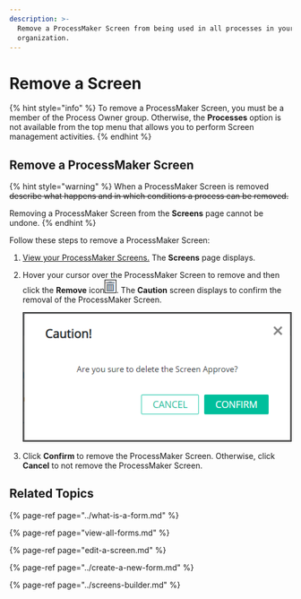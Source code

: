 ```yaml
---
description: >-
  Remove a ProcessMaker Screen from being used in all processes in your
  organization.
---
```


# Remove a Screen

{% hint style="info" %}
To remove a ProcessMaker Screen, you must be a member of the Process Owner group. Otherwise, the **Processes** option is not available from the top menu that allows you to perform Screen management activities.
{% endhint %}

## Remove a ProcessMaker Screen

{% hint style="warning" %}
When a ProcessMaker Screen is removed ~~describe what happens and in which conditions a process can be removed.~~

Removing a ProcessMaker Screen from the **Screens** page cannot be undone.
{% endhint %}

Follow these steps to remove a ProcessMaker Screen:

1. [View your ProcessMaker Screens.](view-all-forms.md) The **Screens** page displays.
2. Hover your cursor over the ProcessMaker Screen to remove and then click the **Remove** icon![](../../../.gitbook/assets/remove-icon.png). The **Caution** screen displays to confirm the removal of the ProcessMaker Screen.

   ![](../../../.gitbook/assets/caution-screen-removal-screen-processes.png)

3. Click **Confirm** to remove the ProcessMaker Screen. Otherwise, click **Cancel** to not remove the ProcessMaker Screen.

## Related Topics

{% page-ref page="../what-is-a-form.md" %}

{% page-ref page="view-all-forms.md" %}

{% page-ref page="edit-a-screen.md" %}

{% page-ref page="../create-a-new-form.md" %}

{% page-ref page="../screens-builder.md" %}

